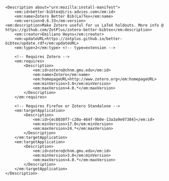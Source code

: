 <?xml version="1.0"?>
<RDF xmlns="http://www.w3.org/1999/02/22-rdf-syntax-ns#" xmlns:em="http://www.mozilla.org/2004/em-rdf#">
	
	<Description about="urn:mozilla:install-manifest">
		<em:id>better-bibtex@iris-advies.com</em:id>
		<em:name>Zotero Better Bib(La)Tex</em:name>
		<em:version>0.6.33</em:version>
    <em:description>Make Zotero useful for us LaTeX holdouts. More info @ https://github.com/ZotPlus/zotero-better-bibtex</em:description>
		<em:creator>Emiliano Heyns</em:creator>
		<em:updateURL>https://zotplus.github.io/better-bibtex/update.rdf</em:updateURL>
		<em:type>2</em:type> <!-- type=extension -->

		<!-- Requires Zotero -->
		<em:requires>
			<Description>
				<em:id>zotero@chnm.gmu.edu</em:id>
				<em:name>Zotero</em:name>
				<em:homepageURL>http://www.zotero.org</em:homepageURL>
				<em:minVersion>3.0</em:minVersion>
				<em:maxVersion>4.0.*</em:maxVersion>
			</Description>
		</em:requires>
    
		<!-- Requires Firefox or Zotero Standalone -->
		<em:targetApplication>
			<Description>
				<em:id>{ec8030f7-c20a-464f-9b0e-13a3a9e97384}</em:id>
				<em:minVersion>17.0</em:minVersion>
				<em:maxVersion>24.*</em:maxVersion>
			</Description>
		</em:targetApplication>
		<em:targetApplication>
			<Description>
				<em:id>zotero@chnm.gmu.edu</em:id>
				<em:minVersion>3.0</em:minVersion>
				<em:maxVersion>4.0.*</em:maxVersion>
			</Description>
		</em:targetApplication>
	</Description>
</RDF>
